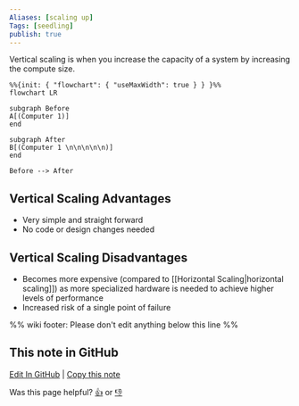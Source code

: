 ```yaml
---
Aliases: [scaling up]
Tags: [seedling]
publish: true
---
```


Vertical scaling is when you increase the capacity of a system by increasing the compute size.

```mermaid
%%{init: { "flowchart": { "useMaxWidth": true } } }%%
flowchart LR

subgraph Before
A[(Computer 1)]
end

subgraph After
B[(Computer 1 \n\n\n\n\n)]
end

Before --> After
```

## Vertical Scaling Advantages

- Very simple and straight forward
- No code or design changes needed

## Vertical Scaling Disadvantages

- Becomes more expensive (compared to [[Horizontal Scaling|horizontal scaling]]) as more specialized hardware is needed to achieve higher levels of performance
- Increased risk of a single point of failure

%% wiki footer: Please don't edit anything below this line %%

## This note in GitHub

<span class="git-footer">[Edit In GitHub](https://github.dev/data-engineering-community/data-engineering-wiki/blob/main/Concepts/Vertical%20Scaling.md "git-hub-edit-note") | [Copy this note](https://raw.githubusercontent.com/data-engineering-community/data-engineering-wiki/main/Concepts/Vertical%20Scaling.md "git-hub-copy-note")</span>

<span class="git-footer">Was this page helpful?
[👍](https://tally.so/r/mOaxjk?rating=Yes&url=https://dataengineering.wiki/Concepts/Vertical+Scaling) or [👎](https://tally.so/r/mOaxjk?rating=No&url=https://dataengineering.wiki/Concepts/Vertical+Scaling)</span>
